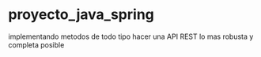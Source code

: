 # proyecto_java_spring
 implementando  metodos de todo tipo hacer una API REST lo mas robusta y completa posible
